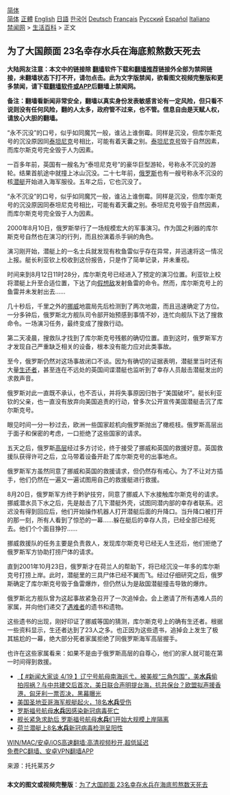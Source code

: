  <!-- 面包屑导航 --> <div class="breadcrumb"><!-- GTranslate: https://gtranslate.io/ -->  <div class="switcher notranslate">  <div class="selected">  <a href="#" onclick="return false;"> 简体</a>  </div>  <div class="option">  <a href="https://www.bannedbook.org" onclick="doGTranslate('zh-CN|zh-CN');jQuery('div.switcher div.selected a').html(jQuery(this).html());return false;" title="简体中文" class="nturl selected"> 简体</a>  <a href="https://www.bannedbook.org/zh-tw/" onclick="doGTranslate('zh-CN|zh-TW');jQuery('div.switcher div.selected a').html(jQuery(this).html());return false;" title="繁體中文" class="nturl"> 正體</a>  <a href="https://www.bannedbook.org/en/" onclick="doGTranslate('zh-CN|en');jQuery('div.switcher div.selected a').html(jQuery(this).html());return false;" title="English" class="nturl"> English</a>  <a href="https://www.bannedbook.org/ja/" onclick="doGTranslate('zh-CN|ja');jQuery('div.switcher div.selected a').html(jQuery(this).html());return false;" title="日本語" class="nturl"> 日語</a>  <a href="https://www.bannedbook.org/ko/" onclick="doGTranslate('zh-CN|ko');jQuery('div.switcher div.selected a').html(jQuery(this).html());return false;" title="한국어" class="nturl"> 한국어</a>  <a href="https://www.bannedbook.org/de/" onclick="doGTranslate('zh-CN|de');jQuery('div.switcher div.selected a').html(jQuery(this).html());return false;" title="Deutsch" class="nturl"> Deutsch</a>  <a href="https://www.bannedbook.org/fr/" onclick="doGTranslate('zh-CN|fr');jQuery('div.switcher div.selected a').html(jQuery(this).html());return false;" title="Français" class="nturl"> Français</a>  <a href="https://www.bannedbook.org/ru/" onclick="doGTranslate('zh-CN|ru');jQuery('div.switcher div.selected a').html(jQuery(this).html());return false;" title="Русский" class="nturl"> Русский</a>  <a href="https://www.bannedbook.org/es/" onclick="doGTranslate('zh-CN|es');jQuery('div.switcher div.selected a').html(jQuery(this).html());return false;" title="Español" class="nturl"> Español</a>  <a href="https://www.bannedbook.org/it/" onclick="doGTranslate('zh-CN|it');jQuery('div.switcher div.selected a').html(jQuery(this).html());return false;" title="Italiano" class="nturl"> Italiano</a>  </div>  </div>      <div class='breadcrumb-sub'><!-- Breadcrumb NavXT 6.3.0 --> <a href="https://www.bannedbook.org/" class="home">禁闻网</a> &gt; <a href="https://www.bannedbook.org/bnews/lifebaike/" class="category">生活百科</a> &gt; 正文</div></div><h2>为了大国颜面 23名幸存水兵在海底煎熬数天死去</h2> <p class="notice"><b>大陆网友注意：本文中的链接除 <a href="https://github.com/bannedbook/fanqiang" >翻墙</a>软件下载和<a href="https://github.com/killgcd/justmysocks/blob/master/README.md">翻墙推荐</a>链接外全部为禁网链接，未翻墙状态下打不开，请勿点击。此为文字版禁闻，欲看图文视频完整版和更多禁闻，请下载<a href="https://github.com/bannedbook/fanqiang">翻墙软件或APP</a>后翻墙上禁闻网。</p><p>备注：翻墙看新闻非常安全，翻墙以真实身份发表敏感言论有一定风险，但只看不说则没有任何风险，翻的人太多，政府管不过来，也不管。信息自由是天赋人权，请放心大胆的翻墙。</b></p>  <div class="entry"> <p id="summary">“永不沉没”的口号，似乎如同魔咒一般，谁沾上谁倒霉。同样是沉没，但库尔斯克号的沉没原因同<a href="https://www.bannedbook.org/bnews/tag/%E6%B3%B0%E5%9D%A6%E5%B0%BC%E5%85%8B/" class="st_tag internal_tag" rel="tag" title="标签 泰坦尼克 下的日志">泰坦尼克</a>号相比，可能有着天囊之别。<a href="https://www.bannedbook.org/bnews/tag/%e6%b3%b0%e5%9d%a6%e5%b0%bc%e5%85%8b%e5%8f%b7/" class="st_tag internal_tag" rel="tag" title="标签 泰坦尼克号 下的日志">泰坦尼克号</a>毁于自然因素，而库尔斯克号完全毁于人为因素。</p> <p>一百多年前，英国有一艘名为“泰坦尼克号”的豪华巨型游轮，号称永不沉没的游轮。结果首航途中就撞上冰山沉没。二十七年前，<a href="https://www.bannedbook.org/bnews/tag/%e4%bf%84%e7%bd%97%e6%96%af/" class="st_tag internal_tag" rel="tag" title="标签 俄罗斯 下的日志">俄罗斯</a>也有一艘号称永不沉没的核<a href="https://www.bannedbook.org/bnews/tag/%E6%BD%9C%E8%89%87/" class="st_tag internal_tag" rel="tag" title="标签 潜艇 下的日志">潜艇</a>开始进入海军服役。五年之后，它也沉没了。</p> <p>“永不沉没”的口号，似乎如同魔咒一般，谁沾上谁倒霉。同样是沉没，但库尔斯克号的沉没原因同泰坦尼克号相比，可能有着天囊之别。泰坦尼克号毁于自然因素，而库尔斯克号完全毁于人为因素。</p> <p>2000年8月10日，俄罗斯举行了一场规模宏大的军事演习。作为国之利器的库尔斯克号自然也在演习的行列，而且扮演着杀手锏的角色。</p> <p>演习刚开始，潜艇上的一名士兵就发现有枚鱼雷似乎存在异常，并迅速将这一情况上报。艇长利亚钦上校收到这份报告，只是作了简单记录，并未重视。</p>  <p>时间来到8月12日11时28分，库尔斯克号已经进入了预定的演习位置。利亚钦上校将潜艇上升至合适位置，下达了向<a href="https://www.bannedbook.org/bnews/tag/%E5%81%87%E6%83%B3%E6%95%8C/" class="st_tag internal_tag" rel="tag" title="标签 假想敌 下的日志">假想敌</a>发射鱼雷的命令。然而，库尔斯克号上的鱼雷并未发射出去……</p> <p>几十秒后，千里之外的<a href="https://www.bannedbook.org/bnews/tag/%e6%8c%aa%e5%a8%81/" class="st_tag internal_tag" rel="tag" title="标签 挪威 下的日志">挪威</a>地震局先后检测到了两次地震，而且迅速确定了方位。一分多钟后，俄罗斯北方舰队司令部开始预感到事情不妙，连忙向舰队下达了搜救命令。一场演习任务，最终变成了搜救行动。</p> <p>第二天凌晨，搜救队才找到了库尔斯克号残骸的确切位置。直到这时，俄罗斯军方才发现自己严重缺乏相关的设备，根本没有能力应对此类事故。</p> <p>至今，俄罗斯仍然对这场事故闭口不谈。因为有确切的证据表明，潜艇里当时还有大量<a href="https://www.bannedbook.org/bnews/tag/%E7%94%9F%E8%BF%98%E8%80%85/" class="st_tag internal_tag" rel="tag" title="标签 生还者 下的日志">生还者</a>，甚至连在不远处的英国间谍潜艇也监听到了幸存人员敲击潜艇发出的求救声音。</p> <p>俄罗斯对此一直既不承认，也不否认，并将失事原因归咎于“美国破坏”。艇长利亚钦的父亲，也一直没有放弃向美国追责的行动，曾多次公开宣传美国潜艇击沉了库尔斯克号。</p>  <p>眼见时间一分一秒过去，欧洲一些国家趁机向俄罗斯抛出了橄榄枝。俄罗斯高层出于面子和保密的考虑，一口拒绝了这些国家的请求。</p> <p>五天之后，俄罗斯<span class='wp_keywordlink_affiliate'><a href="https://www.bannedbook.org/bnews/ccpdope/" title="中共高层内幕" target="_blank">高层</a></span>经过多方讨论，终于接受了挪威和英国的救援好意。英国救援队获得许可之后，立马带着设备开赴了库尔斯克号的出事地点。</p> <p>俄罗斯军方虽然同意了挪威和英国的救援请求，但仍然存有戒心。为了不让对方插手，他们仍然在一遍又一遍试图用自己的救援艇进行救援。</p> <p>8月20日，俄罗斯军方终于黔驴技穷，同意了挪威人下水接触库尔斯克号的请求。挪威潜水员下水之后，先是敲击了几下潜艇外壳，试图同潜内部的幸存者联系。迟迟没有得到回应后，他们开始操作机器人打开潜艇后面的升降口。当升降口被打开的那一刻，所有人看到了惊恐的一幕……躲在艇后的幸存人员，已经全部已经死去。他们个个面目狰狞……</p> <p>挪威救援队的任务主要是负责救人，发现库尔斯克号已经无人生还后，他们拒绝了俄罗斯军方协助打捞尸体的请求。</p>  <p>直到2001年10月23日，俄罗斯才在荷兰人的帮助下，将已经沉没一年多的库尔斯克号打捞上岸。此时，潜艇里的三具尸体已经不翼而飞。经过仔细研究之后，俄罗斯确定了库尔斯克号毁于鱼雷爆炸，但仍然认为是敌国潜艇撞击导致的爆炸。</p> <p>俄罗斯北方舰队曾为这起事故紧急召开了一次追悼会。会上邀请了所有遇难人员的家属，并向他们递交了<a href="https://www.bannedbook.org/bnews/tag/%E9%81%87%E9%9A%BE%E8%80%85/" class="st_tag internal_tag" rel="tag" title="标签 遇难者 下的日志">遇难者</a>的遗书和遗物。</p> <p>这些遗书的出现，刚好印证了挪威等国的猜测，库尔斯克号上的确有生还者。根据一些资料显示，生还者达到了23人之多。也正因为这些遗书，追掉会上发生了极其尴尬的一幕，绝大部分死者家属拒绝了同俄罗斯海军高层握手。</p> <p>也许在这些家属看来：如果不是由于俄罗斯高层的自尊心，他们的家人就可能在第一时间得到救援。</p> <ul class='op-related-articles' title='相关阅读'> <li><a href='https://www.bannedbook.org/bnews/bannedvideo/20210419/1529472.html' target='_blank'>【 #新闻大家谈 4/19 】辽宁号航母南海巡弋，被美舰“三角包围”，美<b>水兵</b>偷拍闯祸？与中共建交后首次，美日联合声明提台海，抗共保台？欧盟拟声援香港，匈牙利一票否决，黑幕曝光</a></li> <li><a href='https://www.bannedbook.org/bnews/worldnews/usa/20200713/1359937.html' target='_blank'>美国圣地亚哥海军舰艇起火，18名<b>水兵</b>受伤</a></li> <li><a href='https://www.bannedbook.org/bnews/worldnews/usa/20200414/1311834.html' target='_blank'>罗斯福号航母<b>水兵</b>因感染新冠病毒死亡</a></li> <li><a href='https://www.bannedbook.org/bnews/worldnews/20200402/1304799.html' target='_blank'>舰长紧急求助后 罗斯福号航母<b>水兵</b>们开始大规模上岸隔离</a></li> <li><a href='https://www.bannedbook.org/bnews/baitai/20200401/1304570.html' target='_blank'>荷兰潜艇上8名<b>水兵</b>新冠病毒检测呈阳性</a></li> </ul> <p class="texttj"> <a href="https://github.com/bannedbook/fanqiang/wiki/V2ray%E6%9C%BA%E5%9C%BA" target="_blank">WIN/MAC/安卓/iOS高速翻墙:高清视频秒开,超低延迟</a><br/> <a href="https://github.com/bannedbook/fanqiang/wiki/%E7%A6%81%E9%97%BB%E7%BD%91%E5%AE%89%E5%8D%93%E7%BF%BB%E5%A2%99%E6%96%B0%E9%97%BBAPP" target="_blank">免费PC翻墙、安卓VPN翻墙APP</a></p> <p> 来源：托托莱苏夕 </p><a name='sharetosocial'></a>  <div style="margin-bottom:5px;padding-bottom:5px;clear:both"> <div id="archive-pix-1" class="banner-ads"> <!-- AuctionX Display platform tag START --> <div id="26318x728x90x621x_ADSLOT2" clicktrack="%%CLICK_URL_ESC%%"></div> <!-- AuctionX Display platform tag END --> </div> <div id="archive-pix-2" class="banner-ads"> <!-- AuctionX Display platform tag START --> <div id="26315x300x250x621x_ADSLOT2" clicktrack="%%CLICK_URL_ESC%%"></div> <!-- AuctionX Display platform tag END --> </div> </div>  <div id="archive-pix-1" class="banner-ads"> <!-- AuctionX Display platform tag START --> <div id="26318x728x90x621x_ADSLOT3" clicktrack="%%CLICK_URL_ESC%%"></div> <!-- AuctionX Display platform tag END --> </div> <div><b>本文的图文或视频完整版</b>：<a href='https://www.bannedbook.org/bnews/lifebaike/20210730/1596790.html'>为了大国颜面 23名幸存水兵在海底煎熬数天死去</a></div>  </div><!--END ENTRY--> 